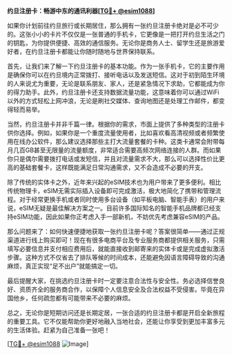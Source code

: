 **约旦注册卡：畅游中东的通讯利器[[TG💪+ @esim1088](https://t.me/s/esim1088)]**

如果你计划前往约旦旅行或长期居住，那么拥有一张约旦注册卡绝对是必不可少的。这张小小的卡片不仅仅是一张普通的手机卡，它更像是一把打开约旦生活之门的钥匙，为你提供便捷、高效的通信服务。无论你是商务人士、留学生还是旅游爱好者，在约旦注册卡都能让你随时随地与世界保持联系。

首先，让我们来了解一下约旦注册卡的基本功能。作为一张手机卡，它的主要作用是确保你可以在约旦境内正常拨打、接听电话以及发送短信。这对于初到陌生环境的人来说尤为重要，无论是联系朋友、家人，还是紧急情况下求助，它都能成为你的得力助手。此外，约旦注册卡还支持数据流量功能，这意味着你可以通过WiFi以外的方式轻松上网冲浪，无论是刷社交媒体、查询地图还是处理工作邮件，都变得轻而易举。

当然，约旦注册卡并非千篇一律。根据你的需求，市面上提供了多种类型的注册卡供你选择。例如，如果你是一个重度流量使用者，比如喜欢看高清视频或者频繁使用在线办公软件，那么建议选择那些主打大流量套餐的卡种。这类卡通常会附带每月几百GB甚至无限量的流量额度，非常适合需要高频次网络连接的人群。而如果你只是偶尔需要拨打电话或发短信，并且对流量需求不大，那么可以选择性价比更高的基础套餐卡，这样既能满足日常沟通需求，又不会造成不必要的开支。

除了传统的实体卡之外，近年来兴起的eSIM技术也为用户带来了更多便利。相比传统物理卡，eSIM无需实际插入设备即可完成激活，极大地简化了携带和管理流程。对于经常更换手机或者同时使用多台设备（如平板电脑、智能手表）的用户来说，eSIM无疑是最佳解决方案之一。目前许多国际知名的智能手机品牌都已经支持eSIM功能，因此如果你正考虑入手一部新机，不妨优先考虑兼容eSIM的产品。

那么问题来了：如何快速便捷地获取一张约旦注册卡呢？答案很简单——通过正规渠道进行线上购买即可！现在有很多电商平台及专业服务商都提供相关服务，只需填写必要信息并支付相应费用后，就能直接收到邮寄来的实体卡或是完成虚拟激活步骤。这种方式不仅省去了排队等候的时间成本，还能避免因语言障碍导致的沟通麻烦，真正实现“足不出户”就能搞定一切。

最后提醒大家，在挑选约旦注册卡时一定要注意合法性与安全性。务必选择信誉良好、资质齐全的服务商合作，以保障个人信息安全及合法权益不受侵害。毕竟在异国他乡，任何疏忽都有可能带来不必要的麻烦。

总之，无论你是短期访问还是长期定居，一张合适的约旦注册卡都是开启全新旅程的重要工具。它不仅能帮助你更好地融入当地社会，还能让你享受到更加丰富多元的生活体验。赶紧为自己准备一张吧！

[[TG💪+ @esim1088](https://t.me/s/esim1088) ![Image](https://i.postimg.cc/4NQfJmqS/Snipaste-2025-05-13-00-14-12.png)]